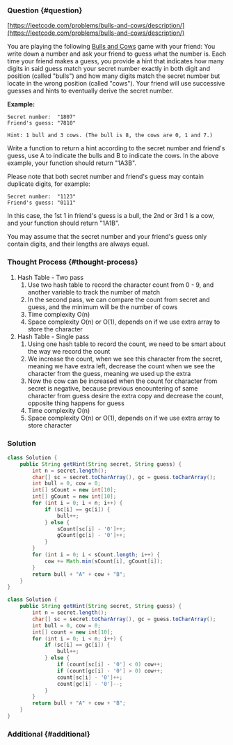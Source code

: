 ### Question {#question}

[https://leetcode.com/problems/bulls-and-cows/description/](https://leetcode.com/problems/bulls-and-cows/description/)

You are playing the following [Bulls and Cows](https://en.wikipedia.org/wiki/Bulls_and_Cows) game with your friend: You write down a number and ask your friend to guess what the number is. Each time your friend makes a guess, you provide a hint that indicates how many digits in said guess match your secret number exactly in both digit and position \(called "bulls"\) and how many digits match the secret number but locate in the wrong position \(called "cows"\). Your friend will use successive guesses and hints to eventually derive the secret number.

**Example:**

```
Secret number:  "1807"
Friend's guess: "7810"

Hint: 1 bull and 3 cows. (The bull is 8, the cows are 0, 1 and 7.)
```

Write a function to return a hint according to the secret number and friend's guess, use A to indicate the bulls and B to indicate the cows. In the above example, your function should return "1A3B".

Please note that both secret number and friend's guess may contain duplicate digits, for example:

```
Secret number:  "1123"
Friend's guess: "0111"
```

In this case, the 1st 1 in friend's guess is a bull, the 2nd or 3rd 1 is a cow, and your function should return "1A1B".

You may assume that the secret number and your friend's guess only contain digits, and their lengths are always equal.

### Thought Process {#thought-process}

1. Hash Table - Two pass
   1. Use two hash table to record the character count from 0 - 9, and another variable to track the number of match
   2. In the second pass, we can compare the count from secret and guess, and the minimum will be the number of cows
   3. Time complexity O\(n\)
   4. Space complexity O\(n\) or O\(1\), depends on if we use extra array to store the character
2. Hash Table - Single pass
   1. Using one hash table to record the count, we need to be smart about the way we record the count
   2. We increase the count, when we see this character from the secret, meaning we have extra left, decrease the count when we see the character from the guess, meaning we used up the extra
   3. Now the cow can be increased when the count for character from secret is negative, because previous encountering of same character from guess desire the extra copy and decrease the count, opposite thing happens for guess
   4. Time complexity O\(n\)
   5. Space complexity O\(n\) or O\(1\), depends on if we use extra array to store character

### Solution

```java
class Solution {
    public String getHint(String secret, String guess) {
        int n = secret.length();
        char[] sc = secret.toCharArray(), gc = guess.toCharArray();
        int bull = 0, cow = 0;
        int[] sCount = new int[10];
        int[] gCount = new int[10];
        for (int i = 0; i < n; i++) {
            if (sc[i] == gc[i]) {
                bull++;
            } else {
                sCount[sc[i] - '0']++;
                gCount[gc[i] - '0']++;
            }
        }
        for (int i = 0; i < sCount.length; i++) {
            cow += Math.min(sCount[i], gCount[i]);
        }
        return bull + "A" + cow + "B";
    }
}
```

```java
class Solution {
    public String getHint(String secret, String guess) {
        int n = secret.length();
        char[] sc = secret.toCharArray(), gc = guess.toCharArray();
        int bull = 0, cow = 0;
        int[] count = new int[10];
        for (int i = 0; i < n; i++) {
            if (sc[i] == gc[i]) {
                bull++;
            } else {
                if (count[sc[i] - '0'] < 0) cow++;
                if (count[gc[i] - '0'] > 0) cow++;
                count[sc[i] - '0']++;
                count[gc[i] - '0']--;
            }
        }
        return bull + "A" + cow + "B";
    }
}
```

### Additional {#additional}



